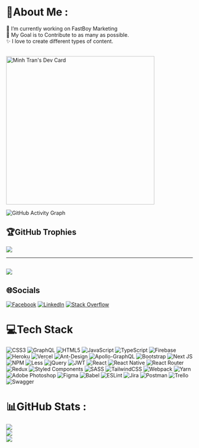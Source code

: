 # 💫About Me :

<div>🔭 I’m currently working on FastBoy Marketing</div>
<div>🎯 My Goal is to Contribute to as many as possible.</div>
<div>✨ I love to create different types of content.</div>

</br>

<a href="https://app.daily.dev/Rhitta"><img src="https://api.daily.dev/devcards/63cd2d3debc44564b7cd51dd70386991.png?r=o0p" width="400" alt="Minh Tran's Dev Card"/></a>

![GitHub Activity Graph](https://activity-graph.herokuapp.com/graph?username=minhth-1529&theme=dracula&hide_border=true)

## 🏆GitHub Trophies
![](https://github-profile-trophy.vercel.app/?username=minhth-1529&theme=radical&no-frame=false&no-bg=false&margin-w=4)

---
[![](https://visitcount.itsvg.in/api?id=minhth-1529&icon=2&color=4)](https://visitcount.itsvg.in)
---

## 🌐Socials
[![Facebook](https://img.shields.io/badge/Facebook-%231877F2.svg?logo=Facebook&logoColor=white)](https://facebook.com/minh.th1529) [![LinkedIn](https://img.shields.io/badge/LinkedIn-%230077B5.svg?logo=linkedin&logoColor=white)](https://linkedin.com/in/minh-trần-481b62146) [![Stack Overflow](https://img.shields.io/badge/-Stackoverflow-FE7A16?logo=stack-overflow&logoColor=white)](https://stackoverflow.com/users/9996368) 

# 💻Tech Stack
![CSS3](https://img.shields.io/badge/css3-%231572B6.svg?style=flat&logo=css3&logoColor=white) ![GraphQL](https://img.shields.io/badge/-GraphQL-E10098?style=flat&logo=graphql&logoColor=white) ![HTML5](https://img.shields.io/badge/html5-%23E34F26.svg?style=flat&logo=html5&logoColor=white) ![JavaScript](https://img.shields.io/badge/javascript-%23323330.svg?style=flat&logo=javascript&logoColor=%23F7DF1E) ![TypeScript](https://img.shields.io/badge/typescript-%23007ACC.svg?style=flat&logo=typescript&logoColor=white) ![Firebase](https://img.shields.io/badge/firebase-%23039BE5.svg?style=flat&logo=firebase) ![Heroku](https://img.shields.io/badge/heroku-%23430098.svg?style=flat&logo=heroku&logoColor=white) ![Vercel](https://img.shields.io/badge/vercel-%23000000.svg?style=flat&logo=vercel&logoColor=white) ![Ant-Design](https://img.shields.io/badge/-AntDesign-%230170FE?style=flat&logo=ant-design&logoColor=white) ![Apollo-GraphQL](https://img.shields.io/badge/-ApolloGraphQL-311C87?style=flat&logo=apollo-graphql) ![Bootstrap](https://img.shields.io/badge/bootstrap-%23563D7C.svg?style=flat&logo=bootstrap&logoColor=white) ![Next JS](https://img.shields.io/badge/Next-black?style=flat&logo=next.js&logoColor=white) ![NPM](https://img.shields.io/badge/NPM-%23000000.svg?style=flat&logo=npm&logoColor=white) ![Less](https://img.shields.io/badge/less-2B4C80?style=flat&logo=less&logoColor=white) ![jQuery](https://img.shields.io/badge/jquery-%230769AD.svg?style=flat&logo=jquery&logoColor=white) ![JWT](https://img.shields.io/badge/JWT-black?style=flat&logo=JSON%20web%20tokens) ![React](https://img.shields.io/badge/react-%2320232a.svg?style=flat&logo=react&logoColor=%2361DAFB) ![React Native](https://img.shields.io/badge/react_native-%2320232a.svg?style=flat&logo=react&logoColor=%2361DAFB) ![React Router](https://img.shields.io/badge/React_Router-CA4245?style=flat&logo=react-router&logoColor=white) ![Redux](https://img.shields.io/badge/redux-%23593d88.svg?style=flat&logo=redux&logoColor=white) ![Styled Components](https://img.shields.io/badge/styled--components-DB7093?style=flat&logo=styled-components&logoColor=white) ![SASS](https://img.shields.io/badge/SASS-hotpink.svg?style=flat&logo=SASS&logoColor=white) ![TailwindCSS](https://img.shields.io/badge/tailwindcss-%2338B2AC.svg?style=flat&logo=tailwind-css&logoColor=white) ![Webpack](https://img.shields.io/badge/webpack-%238DD6F9.svg?style=flat&logo=webpack&logoColor=black) ![Yarn](https://img.shields.io/badge/yarn-%232C8EBB.svg?style=flat&logo=yarn&logoColor=white) ![Adobe Photoshop](https://img.shields.io/badge/adobephotoshop-%2331A8FF.svg?style=flat&logo=adobephotoshop&logoColor=white) 	![Figma](https://img.shields.io/badge/figma-%23F24E1E.svg?style=flat&logo=figma&logoColor=white) ![Babel](https://img.shields.io/badge/Babel-F9DC3e?style=flat&logo=babel&logoColor=black) ![ESLint](https://img.shields.io/badge/ESLint-4B3263?style=flat&logo=eslint&logoColor=white) ![Jira](https://img.shields.io/badge/jira-%230A0FFF.svg?style=flat&logo=jira&logoColor=white) ![Postman](https://img.shields.io/badge/Postman-FF6C37?style=flat&logo=postman&logoColor=white) ![Trello](https://img.shields.io/badge/Trello-%23026AA7.svg?style=flat&logo=Trello&logoColor=white) ![Swagger](https://img.shields.io/badge/-Swagger-%23Clojure?style=flat&logo=swagger&logoColor=white)
# 📊GitHub Stats :
![](https://github-readme-stats.vercel.app/api?username=minhth-1529&theme=react&hide_border=false&include_all_commits=false&count_private=false)<br/>
![](https://github-readme-streak-stats.herokuapp.com/?user=minhth-1529&theme=react&hide_border=false)<br/>
![](https://github-readme-stats.vercel.app/api/top-langs/?username=minhth-1529&theme=react&hide_border=false&include_all_commits=false&count_private=false&layout=compact)

